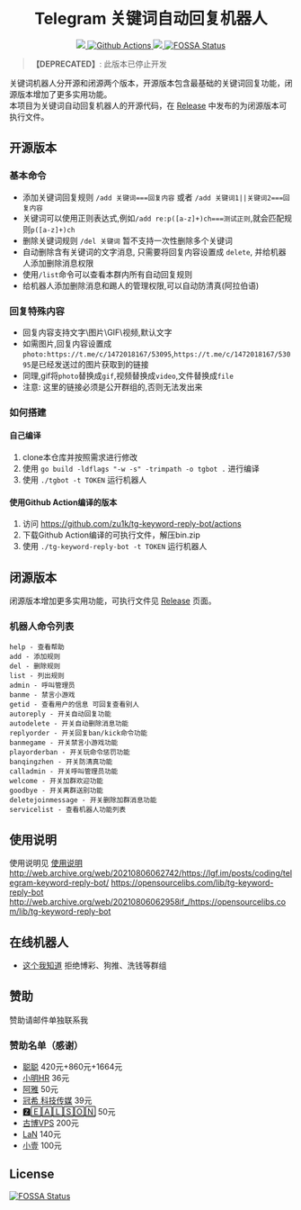 <h1 align="center">
  <br>Telegram 关键词自动回复机器人<br>
</h1>


<p align="center">
  <a href="https://goreportcard.com/report/github.com/zu1k/tg-keyword-reply-bot">
    <img src="https://goreportcard.com/badge/github.com/zu1k/tg-keyword-reply-bot?style=flat-square">
  </a>
  <a href="https://github.com/zu1k/tg-keyword-reply-bot/actions">
    <img src="https://img.shields.io/github/workflow/status/zu1k/tg-keyword-reply-bot/Go?style=flat-square" alt="Github Actions">
  </a>
  <a href="https://github.com/zu1k/tg-keyword-reply-bot/releases">
    <img src="https://img.shields.io/github/release/zu1k/tg-keyword-reply-bot/all.svg?style=flat-square">
  </a>
  <a href="https://app.fossa.io/projects/git%2Bgithub.com%2Fzu1k%2Ftg-keyword-reply-bot?ref=badge_shield">
      <img src="https://app.fossa.io/api/projects/git%2Bgithub.com%2Fzu1k%2Ftg-keyword-reply-bot.svg?type=shield" alt="FOSSA Status">
  </a>
</p>

> **【DEPRECATED】**: 此版本已停止开发

关键词机器人分开源和闭源两个版本，开源版本包含最基础的关键词回复功能，闭源版本增加了更多实用功能。                 
本项目为关键词自动回复机器人的开源代码，在 [Release](https://github.com/zu1k/tg-keyword-reply-bot/releases) 中发布的为闭源版本可执行文件。

## 开源版本

### 基本命令
- 添加关键词回复规则 `/add 关键词===回复内容` 或者 `/add 关键词1||关键词2===回复内容` 
- 关键词可以使用正则表达式,例如`/add re:p([a-z]+)ch===测试正则`,就会匹配规则`p([a-z]+)ch`  
- 删除关键词规则 `/del 关键词` 暂不支持一次性删除多个关键词
- 自动删除含有关键词的文字消息, 只需要将回复内容设置成 `delete`, 并给机器人添加删除消息权限
- 使用`/list`命令可以查看本群内所有自动回复规则
- 给机器人添加删除消息和踢人的管理权限,可以自动防清真(阿拉伯语)

### 回复特殊内容
- 回复内容支持文字\图片\GIF\视频,默认文字
- 如需图片,回复内容设置成`photo:https://t.me/c/1472018167/53095`,`https://t.me/c/1472018167/53095`是已经发送过的图片获取到的链接
- 同理,gif将`photo`替换成`gif`,视频替换成`video`,文件替换成`file`
- 注意: 这里的链接必须是公开群组的,否则无法发出来

### 如何搭建
#### 自己编译
1. clone本仓库并按照需求进行修改
2. 使用 `go build -ldflags "-w -s" -trimpath -o tgbot .` 进行编译
3. 使用 `./tgbot -t TOKEN` 运行机器人

#### 使用Github Action编译的版本
1. 访问 https://github.com/zu1k/tg-keyword-reply-bot/actions
2. 下载Github Action编译的可执行文件，解压bin.zip
3. 使用 `./tg-keyword-reply-bot -t TOKEN` 运行机器人


## 闭源版本
闭源版本增加更多实用功能，可执行文件见 [Release](https://github.com/zu1k/tg-keyword-reply-bot/releases) 页面。

### 机器人命令列表
```
help - 查看帮助
add - 添加规则
del - 删除规则
list - 列出规则
admin - 呼叫管理员
banme - 禁言小游戏
getid - 查看用户的信息 可回复查看别人
autoreply - 开关自动回复功能
autodelete - 开关自动删除消息功能
replyorder - 开关回复ban/kick命令功能
banmegame - 开关禁言小游戏功能
playorderban - 开关玩命令惩罚功能
banqingzhen - 开关防清真功能
calladmin - 开关呼叫管理员功能
welcome - 开关加群欢迎功能
goodbye - 开关离群送别功能
deletejoinmessage - 开关删除加群消息功能
servicelist - 查看机器人功能列表
```

## 使用说明
使用说明见 [使用说明](https://lgf.im/posts/coding/telegram-keyword-reply-bot/)
http://web.archive.org/web/20210806062742/https://lgf.im/posts/coding/telegram-keyword-reply-bot/
https://opensourcelibs.com/lib/tg-keyword-reply-bot
http://web.archive.org/web/20210806062958if_/https://opensourcelibs.com/lib/tg-keyword-reply-bot

## 在线机器人
- [这个我知道](https://t.me/keyword_reply_bot)  拒绝博彩、狗推、洗钱等群组                 

## 赞助
赞助请邮件单独联系我

### 赞助名单（感谢）
- [聪聪](https://t.me/congcong) 420元+860元+1664元
- [小明HR](https://t.me/xuezha) 36元
- [阿雅](https://t.me/alin0524) 50元 
- [冠希 科技传媒](https://t.me/a12399999) 39元
- [🆉🄴🄰🄻🅂🄾🄽](https://t.me/zealson) 50元
- [古博VPS](https://t.me/guboorg) 200元
- [LaN](https://t.me/BGdfd) 140元
- [小壹](https://t.me/fuqianghome) 100元

## License
[![FOSSA Status](https://app.fossa.io/api/projects/git%2Bgithub.com%2Fzu1k%2Ftg-keyword-reply-bot.svg?type=large)](https://app.fossa.io/projects/git%2Bgithub.com%2Fzu1k%2Ftg-keyword-reply-bot?ref=badge_large)
